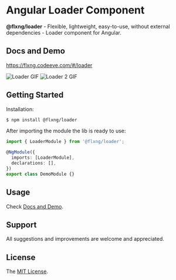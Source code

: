 
# Angular Loader Component
**@flxng/loader** - Flexible, lightweight, easy-to-use, without external dependencies - Loader component for Angular.


## Docs and Demo
https://flxng.codeeve.com/#/loader

![Loader GIF](https://media.giphy.com/media/TsZ4aPA6BT6TSdmYlR/giphy.gif)
![Loader 2 GIF](https://media.giphy.com/media/P8qRycK2ZZNJO7EaAk/giphy.gif)


## Getting Started
Installation:
```bash
$ npm install @flxng/loader
```

After importing the module the lib is ready to use:
```typescript
import { LoaderModule } from '@flxng/loader';

@NgModule({
  imports: [LoaderModule],
  declarations: [],
})
export class DemoModule {}
```

## Usage
Check [Docs and Demo](https://flxng.codeeve.com/#/loader).


## Support
All suggestions and improvements are welcome and appreciated.


## License
The [MIT License](https://github.com/seidme/flxng/blob/master/LICENSE).
